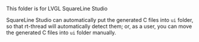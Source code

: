 This folder is for LVGL SquareLine Studio

SquareLine Studio can automatically put the generated C files into `ui` folder, so that rt-thread will automatically detect them; or, as a user, you can move the generated C files into `ui` folder manually.
